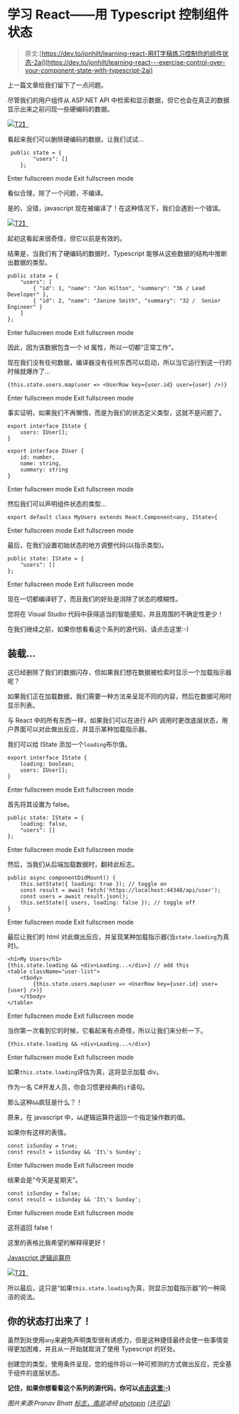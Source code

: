 # 学习 React——用 Typescript 控制组件状态

> 原文:[https://dev.to/jonhilt/learning-react-用打字稿练习控制你的组件状态-2ai](https://dev.to/jonhilt/learning-react---exercise-control-over-your-component-state-with-typescript-2ai)

上一篇文章给我们留下了一点问题。

尽管我们的用户组件从 ASP.NET API 中检索和显示数据，但它也会在真正的数据显示出来之前闪现一些硬编码的数据。

[![](../Images/e400252e356d888af8c4aabc4b401d75.png)T2】](https://res.cloudinary.com/practicaldev/image/fetch/s--6OwDPzGN--/c_limit%2Cf_auto%2Cfl_progressive%2Cq_66%2Cw_880/https://jonhilton.net/img/diary-of-a-net-developer-part-3/ReactFlicker.gif)

看起来我们可以删除硬编码的数据，让我们试试...

```
 public state = {
        "users": []
    }; 
```

Enter fullscreen mode Exit fullscreen mode

看似合理，除了一个问题，不编译。

是的，没错，javascript 现在被编译了！在这种情况下，我们会遇到一个错误。

[![](../Images/6d4ab20208ef3cfbf143f977311c48e7.png)T2】](https://res.cloudinary.com/practicaldev/image/fetch/s--0mWuQVsU--/c_limit%2Cf_auto%2Cfl_progressive%2Cq_auto%2Cw_880/https://jonhilton.net/img/diary-of-a-net-developer-part-4/2018-07-12-16-12-50.png)

起初这看起来很奇怪，但它以前是有效的。

结果是，当我们有了硬编码的数据时，Typescript 能够从这些数据的结构中推断出数据的类型。

```
public state = {
    "users": [
        { "id": 1, "name": "Jon Hilton", "summary": "36 / Lead Developer" },
        { "id": 2, "name": "Janine Smith", "summary": "32 /  Senior Engineer" }
    ]
}; 
```

Enter fullscreen mode Exit fullscreen mode

因此，因为该数据包含一个 id 属性，所以一切都“正常工作”。

现在我们没有任何数据，编译器没有任何东西可以启动，所以当它运行到这一行的时候就爆炸了...

```
{this.state.users.map(user => <UserRow key={user.id} user={user} />)} 
```

Enter fullscreen mode Exit fullscreen mode

事实证明，如果我们不再懒惰，而是为我们的状态定义类型，这就不是问题了。

```
export interface IState {
    users: IUser[];
}

export interface IUser {
    id: number,
    name: string,
    summary: string
} 
```

Enter fullscreen mode Exit fullscreen mode

然后我们可以声明组件状态的类型...

```
export default class MyUsers extends React.Component<any, IState>{ 
```

Enter fullscreen mode Exit fullscreen mode

最后，在我们设置初始状态的地方调整代码(以指示类型)。

```
public state: IState = {
    "users": []
}; 
```

Enter fullscreen mode Exit fullscreen mode

现在一切都编译好了，而且我们的好处是消除了状态的模糊性。

您将在 Visual Studio 代码中获得适当的智能感知，并且周围的不确定性更少！

在我们继续之前，如果你想看看这个系列的源代码，请点击这里:-)

## 装载...

这已经删除了我们的数据闪存，但如果我们想在数据被检索时显示一个加载指示器呢？

如果我们正在加载数据，我们需要一种方法来呈现不同的内容，然后在数据可用时显示列表。

与 React 中的所有东西一样，如果我们可以在进行 API 调用时更改底层状态，用户界面可以对此做出反应，并显示某种加载指示器。

我们可以给 IState 添加一个`loading`布尔值。

```
export interface IState {
    loading: boolean;
    users: IUser[];
} 
```

Enter fullscreen mode Exit fullscreen mode

首先将其设置为 false。

```
public state: IState = {
    loading: false,
    "users": []        
}; 
```

Enter fullscreen mode Exit fullscreen mode

然后，当我们从后端加载数据时，翻转此标志。

```
public async componentDidMount() {
    this.setState({ loading: true }); // toggle on
    const result = await fetch('https://localhost:44348/api/user');
    const users = await result.json();
    this.setState({ users, loading: false }); // toggle off
} 
```

Enter fullscreen mode Exit fullscreen mode

最后让我们的 html 对此做出反应，并呈现某种加载指示器(当`state.loading`为真时)。

```
<h1>My Users</h1>
{this.state.loading && <div>Loading...</div>} // add this
<table className="user-list">
    <tbody>
        {this.state.users.map(user => <UserRow key={user.id} user={user} />)}
    </tbody>
</table> 
```

Enter fullscreen mode Exit fullscreen mode

当你第一次看到它的时候，它看起来有点奇怪，所以让我们来分析一下。

```
{this.state.loading && <div>Loading...</div>} 
```

Enter fullscreen mode Exit fullscreen mode

如果`this.state.loading`评估为真，这将显示加载 div。

作为一名 C#开发人员，你会习惯更经典的`if`语句。

那么这种`&&`疯狂是什么？！

原来，在 javascript 中，`&&`逻辑运算符返回一个指定操作数的值。

如果你有这样的表情。

```
const isSunday = true;
const result = isSunday && 'It\'s Sunday'; 
```

Enter fullscreen mode Exit fullscreen mode

结果会是“今天是星期天”。

```
const isSunday = false;
const result = isSunday && 'It\'s Sunday'; 
```

Enter fullscreen mode Exit fullscreen mode

这将返回 false！

这里的表格比我希望的解释得更好！

[Javascript 逻辑运算符](https://developer.mozilla.org/en-US/docs/Web/JavaScript/Reference/Operators/Logical_Operators)

[![](../Images/93b8b16f1bc0f5ceff50e3084748d392.png)T2】](https://res.cloudinary.com/practicaldev/image/fetch/s--T6DQM93X--/c_limit%2Cf_auto%2Cfl_progressive%2Cq_auto%2Cw_880/https://jonhilton.net/img/diary-of-a-net-developer-part-4/2018-07-12-17-03-51.png)

所以最后，这只是“如果`this.state.loading`为真，则显示加载指示器”的一种简洁的说法。

## 你的状态打出来了！

虽然到处使用`any`来避免声明类型很有诱惑力，但是这种捷径最终会使一些事情变得更加困难，并且从一开始就取消了使用 Typescript 的好处。

创建您的类型，使用条件呈现，您的组件将以一种可预测的方式做出反应，完全基于组件的底层状态。

**记住，如果你想看看这个系列的源代码，你可以[点击这里:-)](https://jonhilton.net/devto/react-source/)**

*图片来源:Pranav Bhatt [标志，南非](http://www.flickr.com/photos/58403098@N08/39463590482)途经 [photopin](http://photopin.com) [(许可证)](https://creativecommons.org/licenses/by-nc-sa/2.0/)*